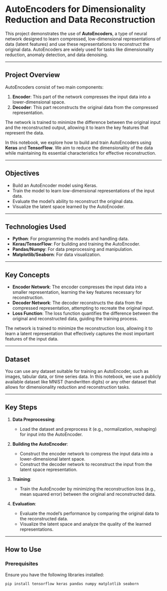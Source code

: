 # AutoEncoders for Dimensionality Reduction and Data Reconstruction

This project demonstrates the use of **AutoEncoders**, a type of neural network designed to learn compressed, low-dimensional representations of data (latent features) and use these representations to reconstruct the original data. AutoEncoders are widely used for tasks like dimensionality reduction, anomaly detection, and data denoising.

---

## Project Overview
AutoEncoders consist of two main components:
1. **Encoder**: This part of the network compresses the input data into a lower-dimensional space.
2. **Decoder**: This part reconstructs the original data from the compressed representation.
   
The network is trained to minimize the difference between the original input and the reconstructed output, allowing it to learn the key features that represent the data.

In this notebook, we explore how to build and train AutoEncoders using **Keras** and **TensorFlow**. We aim to reduce the dimensionality of the data while maintaining its essential characteristics for effective reconstruction.

---

## Objectives
- Build an AutoEncoder model using Keras.
- Train the model to learn low-dimensional representations of the input data.
- Evaluate the model’s ability to reconstruct the original data.
- Visualize the latent space learned by the AutoEncoder.

---

## Technologies Used
- **Python**: For programming the models and handling data.
- **Keras/TensorFlow**: For building and training the AutoEncoder.
- **Pandas/Numpy**: For data preprocessing and manipulation.
- **Matplotlib/Seaborn**: For data visualization.

---

## Key Concepts

- **Encoder Network**: The encoder compresses the input data into a smaller representation, learning the key features necessary for reconstruction.
- **Decoder Network**: The decoder reconstructs the data from the compressed representation, attempting to recreate the original input.
- **Loss Function**: The loss function quantifies the difference between the original and reconstructed data, guiding the training process.

The network is trained to minimize the reconstruction loss, allowing it to learn a latent representation that effectively captures the most important features of the input data.

---

## Dataset
You can use any dataset suitable for training an AutoEncoder, such as images, tabular data, or time series data. In this notebook, we use a publicly available dataset like MNIST (handwritten digits) or any other dataset that allows for dimensionality reduction and reconstruction tasks.

---

## Key Steps

1. **Data Preprocessing**:
   - Load the dataset and preprocess it (e.g., normalization, reshaping) for input into the AutoEncoder.
   
2. **Building the AutoEncoder**:
   - Construct the encoder network to compress the input data into a lower-dimensional latent space.
   - Construct the decoder network to reconstruct the input from the latent space representation.

3. **Training**:
   - Train the AutoEncoder by minimizing the reconstruction loss (e.g., mean squared error) between the original and reconstructed data.
   
4. **Evaluation**:
   - Evaluate the model’s performance by comparing the original data to the reconstructed data.
   - Visualize the latent space and analyze the quality of the learned representations.

---

## How to Use

### Prerequisites
Ensure you have the following libraries installed:
```bash
pip install tensorflow keras pandas numpy matplotlib seaborn
